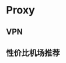<script setup>
import { ref } from 'vue';
import NavContainer from '../components/NavContainer.vue';
import newsData from '../assets/tools/proxy.json';

const data = ref(newsData);
</script>

# Proxy

## VPN

<NavContainer :data="data.vpn"/>

## 性价比机场推荐

<NavContainer :data="data.vpnRecommend"/>
